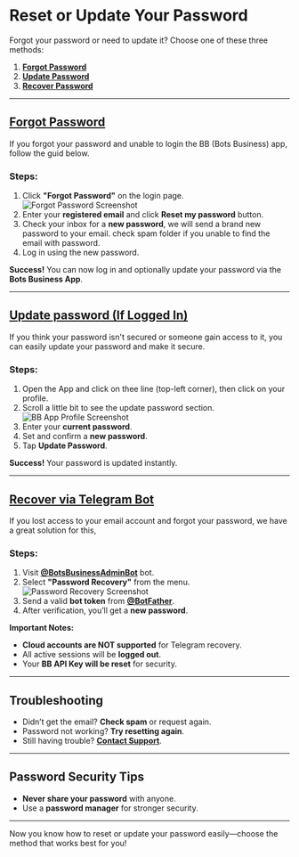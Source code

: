# Reset or Update Your Password  

Forgot your password or need to update it? Choose one of these three methods:  

1. **[Forgot Password](#forgot)**
2. **[Update Password](#update)**
3. **[Recover Password](#recover)**  

---

## [Forgot Password ](#forgot)  

If you forgot your password and unable to login the BB (Bots Business) app, follow the guid below.  

### Steps:  
1. Click **"Forgot Password"** on the login page.  
   ![Forgot Password Screenshot](https://i.ibb.co/NgCkGYkg/20250130-133557.png)  
2. Enter your **registered email** and click **Reset my password** button.  
3. Check your inbox for a **new password**, we will send a brand new password to your email. check spam folder if you unable to find the email with password.  
4. Log in using the new password.

**Success!** You can now log in and optionally update your password via the **Bots Business App**.  

---

## [Update password (If Logged In)](#update)  

If you think your password isn't secured or someone gain access to it, you can easily update your password and make it secure. 

### Steps:  
1. Open the App and click on thee line (top-left corner), then click on your profile.
2. Scroll a little bit to see the update password section.  
   ![BB App Profile Screenshot](https://i.ibb.co/R4kcBRF6/Screenshot-2025-01-30-13-57-26-947-bb-app-com-bots-business-edit.jpg)  
3. Enter your **current password**.  
4. Set and confirm a **new password**.  
5. Tap **Update Password**.  

**Success!** Your password is updated instantly.  

---

## [Recover via Telegram Bot](#recover)  

If you lost access to your email account and forgot your password, we have a great solution for this,

### Steps:  
1. Visit **[@BotsBusinessAdminBot](https://t.me/BotsBusinessAdminBot)** bot.  
2. Select **"Password Recovery"** from the menu.  
   ![Password Recovery Screenshot](https://i.ibb.co/s9SZWtqH/20250130-140635.jpg)  
3. Send a valid **bot token** from **[@BotFather](https://t.me/BotFather)**.  
4. After verification, you’ll get a **new password**.  

**Important Notes:**  
- **Cloud accounts are NOT supported** for Telegram recovery.  
- All active sessions will be **logged out**.  
- Your **BB API Key will be reset** for security.  

---

## Troubleshooting  

- Didn’t get the email? **Check spam** or request again.  
- Password not working? **Try resetting again**.  
- Still having trouble? **[Contact Support](https://t.me/BotsBusinessAdmin)**.  

---

## Password Security Tips  

- **Never share your password** with anyone.  
- Use a **password manager** for stronger security.  

---

Now you know how to reset or update your password easily—choose the method that works best for you!
